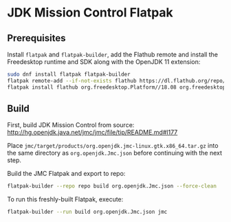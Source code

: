 # JDK Mission Control Flatpak


## Prerequisites
Install `flatpak` and `flatpak-builder`, add the Flathub remote and
install the Freedesktop runtime and SDK along with the OpenJDK 11 extension:
```bash
sudo dnf install flatpak flatpak-builder
flatpak remote-add --if-not-exists flathub https://dl.flathub.org/repo/flathub.flatpakrepo
flatpak install flathub org.freedesktop.Platform//18.08 org.freedesktop.Sdk//18.08 org.freedesktop.Sdk.Extension.openjdk11
```

## Build
First, build JDK Mission Control from source: http://hg.openjdk.java.net/jmc/jmc/file/tip/README.md#l177

Place `jmc/target/products/org.openjdk.jmc-linux.gtk.x86_64.tar.gz` into the same directory as `org.openjdk.Jmc.json` before continuing with the next step.

Build the JMC Flatpak and export to repo:
```bash
flatpak-builder --repo repo build org.openjdk.Jmc.json --force-clean
```

To run this freshly-built Flatpak, execute:
```bash
flatpak-builder --run build org.openjdk.Jmc.json jmc
```

